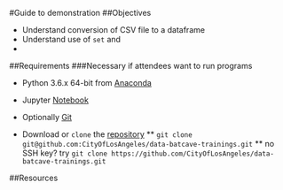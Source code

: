 #Guide to demonstration
##Objectives

* Understand conversion of CSV file to a dataframe
* Understand use of `set` and 
* 
##Requirements
###Necessary if attendees want to run programs
* Python 3.6.x 64-bit from [Anaconda](https://www.anaconda.com/download/)
* Jupyter [Notebook](http://jupyter.org/install.html)
* Optionally [Git](https://git-scm.com/downloads)

* Download or `clone` the [repository](https://github.com/CityOfLosAngeles/data-batcave-trainings)
** `git clone git@github.com:CityOfLosAngeles/data-batcave-trainings.git`
** no SSH key? try `git clone https://github.com/CityOfLosAngeles/data-batcave-trainings.git`




##Resources
